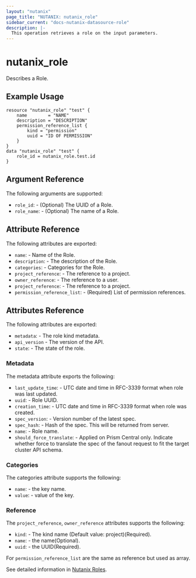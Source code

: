 ```yaml
---
layout: "nutanix"
page_title: "NUTANIX: nutanix_role"
sidebar_current: "docs-nutanix-datasource-role"
description: |-
  This operation retrieves a role on the input parameters.
---
```


# nutanix_role

Describes a Role.

## Example Usage

``` hcl
resource "nutanix_role" "test" {
	name        = "NAME"
	description = "DESCRIPTION"
	permission_reference_list {
		kind = "permission"
		uuid = "ID OF PERMISSION"
	}
}
data "nutanix_role" "test" {
	role_id = nutanix_role.test.id
}
```

## Argument Reference

The following arguments are supported:

* `role_id`: - (Optional) The UUID of a Role.
* `role_name`: - (Optional) The name of a Role.

## Attribute Reference

The following attributes are exported:

* `name`: - Name of the Role.
* `description`: - The description of the Role.
* `categories`: - Categories for the Role.
* `project_reference`: - The reference to a project.
* `owner_reference`: - The reference to a user.
* `project_reference`: - The reference to a project.
* `permission_reference_list`: - (Required) List of permission references.

## Attributes Reference

The following attributes are exported:

* `metadata`: - The role kind metadata.
* `api_version` - The version of the API.
* `state`: - The state of the role.

### Metadata

The metadata attribute exports the following:

* `last_update_time`: - UTC date and time in RFC-3339 format when role was last updated.
* `uuid`: - Role UUID.
* `creation_time`: - UTC date and time in RFC-3339 format when role was created.
* `spec_version`: - Version number of the latest spec.
* `spec_hash`: - Hash of the spec. This will be returned from server.
* `name`: - Role name.
* `should_force_translate`: - Applied on Prism Central only. Indicate whether force to translate the spec of the fanout request to fit the target cluster API schema.

### Categories

The categories attribute supports the following:

* `name`: - the key name.
* `value`: - value of the key.

### Reference

The `project_reference`, `owner_reference` attributes supports the following:

* `kind`: - The kind name (Default value: project)(Required).
* `name`: - the name(Optional).
* `uuid`: - the UUID(Required).

For `permission_reference_list` are the same as reference but used as array.

See detailed information in [Nutanix Roles](https://www.nutanix.dev/api_references/prism-central-v3/#/ec08f6cda56f0-get-a-role).
